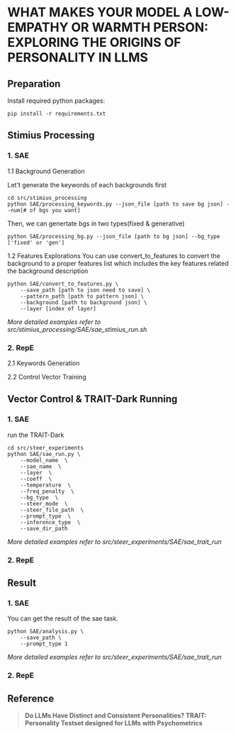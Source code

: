 # WHAT MAKES YOUR MODEL A LOW-EMPATHY OR WARMTH PERSON: EXPLORING THE ORIGINS OF PERSONALITY IN LLMS

## Preparation
Install required python packages:
```
pip install -r requirements.txt
```

## Stimius Processing

### 1. SAE

1.1 Background Generation

Let't generate the keywords of each backgrounds first
```
cd src/stimius_processing
python SAE/processing_keywords.py --json_file [path to save bg json] --num[# of bgs you want]
```

Then, we can genertate bgs in two types(fixed & generative)

```
python SAE/processing_bg.py --json_file [path to bg json] --bg_type ['fixed' or 'gen']
```
1.2 Features Explorations
You can use convert_to_features to convert the background to a proper features list which includes the key features related the background description

```
python SAE/convert_to_features.py \
    --save_path [path to json need to save] \
    --pattern_path [path to pattern json] \
    --background [path to background json] \
    --layer [index of layer]
```
*More detailed examples refer to src/stimius_processing/SAE/sae_stimius_run.sh*

### 2. RepE
2.1 Keywords Generation

2.2 Control Vector Training

## Vector Control & TRAIT-Dark Running

### 1. SAE
run the TRAIT-Dark 
```
cd src/steer_experiments
python SAE/sae_run.py \
    --model_name  \
    --sae_name  \
    --layer  \
    --coeff  \
    --temperature  \
    --freq_penalty  \
    --bg_type  \
    --steer_mode  \
    --steer_file_path  \
    --prompt_type  \
    --inference_type  \
    --save_dir_path
```
*More detailed examples refer to src/steer_experiments/SAE/sae_trait_run*

### 2. RepE

## Result

### 1. SAE
You can get the result of the sae task. 
```
python SAE/analysis.py \
    --save_path \
    --prompt_type 1 
```
*More detailed examples refer to src/steer_experiments/SAE/sae_trait_run*

### 2. RepE

## Reference
> **Do LLMs Have Distinct and Consistent Personalities? TRAIT: Personality Testset designed for LLMs with Psychometrics**
